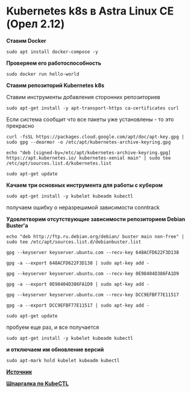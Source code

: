 # Kubernetes k8s в Astra Linux CE (Орел 2.12)

**Ставим Docker**

	sudo apt install docker-compose -y

**Проверяем его работоспособность**

	sudo docker run hello-world

**Ставим репозиторий Kubernetes k8s**

Ставим инструменты добавления сторонних репозиториев

	sudo apt-get install -y apt-transport-https ca-certificates curl

Если система сообщит что все пакеты уже установлены - то это прекрасно

	curl -fsSL https://packages.cloud.google.com/apt/doc/apt-key.gpg | sudo gpg --dearmor -o /etc/apt/kubernetes-archive-keyring.gpg

	echo "deb [signed-by=/etc/apt/kubernetes-archive-keyring.gpg] https://apt.kubernetes.io/ kubernetes-xenial main" | sudo tee /etc/apt/sources.list.d/kubernetes.list

	sudo apt-get update

**Качаем три основных инструмента для работы с кубером**

	sudo apt-get install -y kubelet kubeadm kubectl
	
получаем ошибку о неразрешимой зависимости conntrack

**Удовлетворим отсутствующие зависимости репозиторием Debian Buster'а**

	echo "deb http://ftp.ru.debian.org/debian/ buster main non-free" | sudo tee /etc/apt/sources.list.d/debianbuster.list
	
	gpg --keyserver keyserver.ubuntu.com --recv-key 648ACFD622F3D138
	
	gpg -a --export 648ACFD622F3D138 | sudo apt-key add -
	
	gpg --keyserver keyserver.ubuntu.com --recv-key 0E98404D386FA1D9
	
	gpg -a --export 0E98404D386FA1D9 | sudo apt-key add -
	
	gpg --keyserver keyserver.ubuntu.com --recv-key DCC9EFBF77E11517
	
	gpg -a --export DCC9EFBF77E11517 | sudo apt-key add -
	
	sudo apt-get update
	
пробуем еще раз, и все получается

	sudo apt-get install -y kubelet kubeadm kubectl
	
**и отключаем им обновление версий**
	
	sudo apt-mark hold kubelet kubeadm kubectl
	
	
[**Источник**](https://kubernetes.io/docs/setup/production-environment/tools/kubeadm/install-kubeadm/)

[**Шпаргалка по KubeCTL**](https://kubernetes.io/ru/docs/reference/kubectl/cheatsheet/)